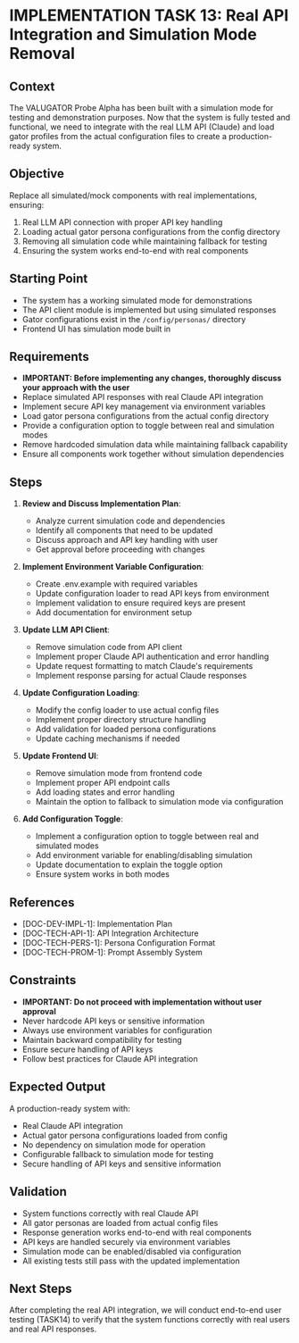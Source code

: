 # IMPLEMENTATION TASK 13: Real API Integration and Simulation Mode Removal

## Context
The VALUGATOR Probe Alpha has been built with a simulation mode for testing and demonstration purposes. Now that the system is fully tested and functional, we need to integrate with the real LLM API (Claude) and load gator profiles from the actual configuration files to create a production-ready system.

## Objective
Replace all simulated/mock components with real implementations, ensuring:
1. Real LLM API connection with proper API key handling
2. Loading actual gator persona configurations from the config directory
3. Removing all simulation code while maintaining fallback for testing
4. Ensuring the system works end-to-end with real components

## Starting Point
- The system has a working simulated mode for demonstrations
- The API client module is implemented but using simulated responses
- Gator configurations exist in the `/config/personas/` directory
- Frontend UI has simulation mode built in

## Requirements
- **IMPORTANT: Before implementing any changes, thoroughly discuss your approach with the user**
- Replace simulated API responses with real Claude API integration
- Implement secure API key management via environment variables
- Load gator persona configurations from the actual config directory
- Provide a configuration option to toggle between real and simulation modes
- Remove hardcoded simulation data while maintaining fallback capability
- Ensure all components work together without simulation dependencies

## Steps
1. **Review and Discuss Implementation Plan**:
   - Analyze current simulation code and dependencies
   - Identify all components that need to be updated
   - Discuss approach and API key handling with user
   - Get approval before proceeding with changes

2. **Implement Environment Variable Configuration**:
   - Create .env.example with required variables
   - Update configuration loader to read API keys from environment
   - Implement validation to ensure required keys are present
   - Add documentation for environment setup

3. **Update LLM API Client**:
   - Remove simulation code from API client
   - Implement proper Claude API authentication and error handling
   - Update request formatting to match Claude's requirements
   - Implement response parsing for actual Claude responses

4. **Update Configuration Loading**:
   - Modify the config loader to use actual config files
   - Implement proper directory structure handling
   - Add validation for loaded persona configurations
   - Update caching mechanisms if needed

5. **Update Frontend UI**:
   - Remove simulation mode from frontend code
   - Implement proper API endpoint calls
   - Add loading states and error handling
   - Maintain the option to fallback to simulation mode via configuration

6. **Add Configuration Toggle**:
   - Implement a configuration option to toggle between real and simulated modes
   - Add environment variable for enabling/disabling simulation
   - Update documentation to explain the toggle option
   - Ensure system works in both modes

## References
- [DOC-DEV-IMPL-1]: Implementation Plan
- [DOC-TECH-API-1]: API Integration Architecture
- [DOC-TECH-PERS-1]: Persona Configuration Format
- [DOC-TECH-PROM-1]: Prompt Assembly System

## Constraints
- **IMPORTANT: Do not proceed with implementation without user approval**
- Never hardcode API keys or sensitive information
- Always use environment variables for configuration
- Maintain backward compatibility for testing
- Ensure secure handling of API keys
- Follow best practices for Claude API integration

## Expected Output
A production-ready system with:
- Real Claude API integration
- Actual gator persona configurations loaded from config
- No dependency on simulation mode for operation
- Configurable fallback to simulation mode for testing
- Secure handling of API keys and sensitive information

## Validation
- System functions correctly with real Claude API
- All gator personas are loaded from actual config files
- Response generation works end-to-end with real components
- API keys are handled securely via environment variables
- Simulation mode can be enabled/disabled via configuration
- All existing tests still pass with the updated implementation

## Next Steps
After completing the real API integration, we will conduct end-to-end user testing (TASK14) to verify that the system functions correctly with real users and real API responses.